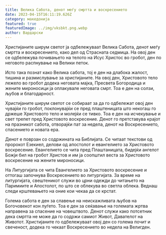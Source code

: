```yaml
---
title: Велика Сабота, денот меѓу смртта и воскресението
date: 2023-04-15T16:11:19.626Z
category: македонија
featured: true
featuredImage: ../img/vksbkt.png.webp
author: Вардарски
---
```


Христијаните ширум светот ја одбележуваат Велика Сабота, денот меѓу смртта и воскресението, како дел од Страсната седмица. На овој ден се одбележува почивањето на телото на Исус Христос во гробот, ден по неговото распнување на Велики петок.

Исто така познат како Велика сабота, тој е ден на длабока жалост, тишина и размислување за христијаните. На овој ден, Христовото тело лежело во гробот додека неговата мајка, Пресвета Богородица и жените мироносици ја оплакувале неговата смрт. Тоа е ден на солзи, љубов и благодарност.

Христијаните ширум светот се собираат за да го одбележат овој ден чувајќи го гробот, поклонувајќи се пред плаштеницата што некогаш го држеше Христовото тело и молејќи се тивко. Тоа е ден на исчекување и свет трепет пред Христовото воскресение. Денот го претставува крајот на празникот сабота, отворајќи пат за недела, денот на Воскресението, спасението и новата ера.

Денот е поврзан со содржината на Библијата. Се читаат текстови од пророкот Езекиел, делови од апостолот и евангелието за Христовото воскресение. Евангелието се чита пред Плаштаницата, бидејќи ангелот Божји бил на гробот Христов и им ја соопштил веста за Христовото воскресение на жените мироносици.

На Литургијата се чита Евангелието за Христовото воскресение и оттогаш започнува Воскресението во литургијата. За време на литургијата, свештеникот служи во црни одежди до читањето на Паримиите и Апостолот, по што се облекува во светла облека. Веднаш следи крштевањето на оние кои чекаа да се крстат.

Голема сабота е ден за славење на неискажливата љубов на Богочовекот кон луѓето. Тоа е ден за сеќавање на големата жртва направена за спасение на човештвото. Денот служи како потсетник дека смртта не може да го содржи самиот Живот, Давателот на Животот. Христијаните го одбележуваат овој ден со голема почит и свеченост, додека го чекаат Воскресението во недела на Велигден.

